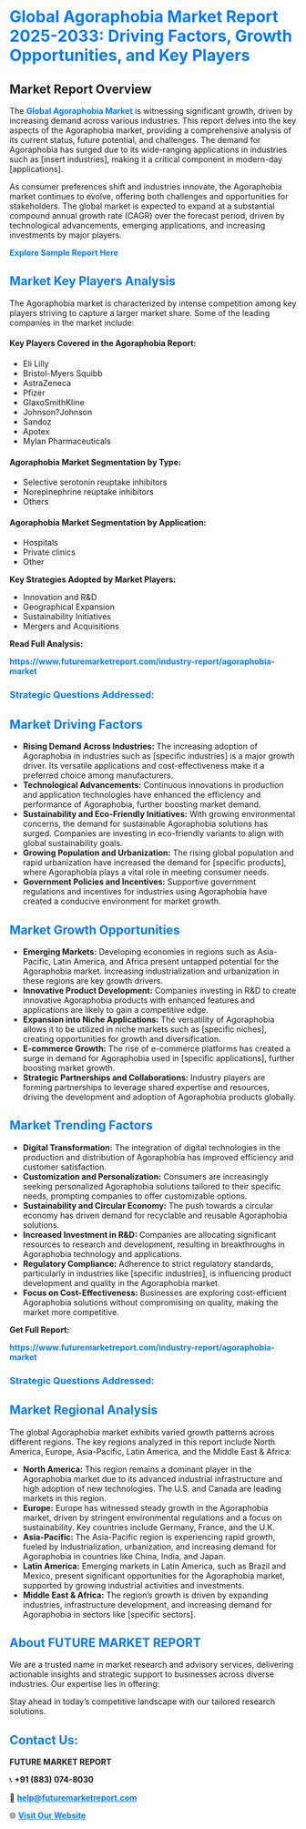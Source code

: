 <h1 style="color: #007BFF;">Global Agoraphobia Market Report 2025-2033: Driving Factors, Growth Opportunities, and Key Players</h1>

<section id="overview">
<h2>Market Report Overview</h2>
<p>The <a href="https://www.futuremarketreport.com/industry-report/agoraphobia-market" style="color: #007BFF; text-decoration: none;"><strong>Global Agoraphobia Market</strong></a> is witnessing significant growth, driven by increasing demand across various industries. This report delves into the key aspects of the Agoraphobia market, providing a comprehensive analysis of its current status, future potential, and challenges. The demand for Agoraphobia has surged due to its wide-ranging applications in industries such as [insert industries], making it a critical component in modern-day [applications].</p>
<p>As consumer preferences shift and industries innovate, the Agoraphobia market continues to evolve, offering both challenges and opportunities for stakeholders. The global market is expected to expand at a substantial compound annual growth rate (CAGR) over the forecast period, driven by technological advancements, emerging applications, and increasing investments by major players.</p>
</section>

<section id="overview">
<p><a href="https://www.futuremarketreport.com/request-sample/reportId=48830" style="color: #007BFF; text-decoration: none;"><strong>Explore Sample Report Here</strong></a></p>
</section>

<section id="key-players">
<h2 style="color: #007BFF;">Market Key Players Analysis</h2>
<p>The Agoraphobia market is characterized by intense competition among key players striving to capture a larger market share. Some of the leading companies in the market include:</p>
<h4>Key Players Covered in the Agoraphobia Report:</h4>
<ul><li>Eli Lilly</li><li>Bristol-Myers Squibb</li><li>AstraZeneca</li><li>Pfizer</li><li>GlaxoSmithKline</li><li>Johnson?Johnson</li><li>Sandoz</li><li>Apotex</li><li>Mylan Pharmaceuticals</li></ul>
<h4>Agoraphobia Market Segmentation by Type:</h4>
<ul><li>Selective serotonin reuptake inhibitors</li><li>Norepinephrine reuptake inhibitors</li><li>Others</li></ul>

<h4>Agoraphobia Market Segmentation by Application:</h4>
<ul><li>Hospitals</li><li>Private clinics</li><li>Other</li></ul>
<p><strong>Key Strategies Adopted by Market Players:</strong></p>
<ul>
<li>Innovation and R&D</li>
<li>Geographical Expansion</li>
<li>Sustainability Initiatives</li>
<li>Mergers and Acquisitions</li>
</ul>
</section>

<section>
<p><strong>Read Full Analysis: </strong></p><a href="https://www.futuremarketreport.com/industry-report/agoraphobia-market" style="color: #007BFF; text-decoration: none;"><strong>https://www.futuremarketreport.com/industry-report/agoraphobia-market</strong></a>
<h3 style="color: #007BFF;">Strategic Questions Addressed:</h3>
</section>

<section id="driving-factors">
<h2 style="color: #007BFF;">Market Driving Factors</h2>
<ul>
<li><strong>Rising Demand Across Industries:</strong> The increasing adoption of Agoraphobia in industries such as [specific industries] is a major growth driver. Its versatile applications and cost-effectiveness make it a preferred choice among manufacturers.</li>
<li><strong>Technological Advancements:</strong> Continuous innovations in production and application technologies have enhanced the efficiency and performance of Agoraphobia, further boosting market demand.</li>
<li><strong>Sustainability and Eco-Friendly Initiatives:</strong> With growing environmental concerns, the demand for sustainable Agoraphobia solutions has surged. Companies are investing in eco-friendly variants to align with global sustainability goals.</li>
<li><strong>Growing Population and Urbanization:</strong> The rising global population and rapid urbanization have increased the demand for [specific products], where Agoraphobia plays a vital role in meeting consumer needs.</li>
<li><strong>Government Policies and Incentives:</strong> Supportive government regulations and incentives for industries using Agoraphobia have created a conducive environment for market growth.</li>
</ul>
</section>

<section id="growth-opportunities">
<h2 style="color: #007BFF;">Market Growth Opportunities</h2>
<ul>
<li><strong>Emerging Markets:</strong> Developing economies in regions such as Asia-Pacific, Latin America, and Africa present untapped potential for the Agoraphobia market. Increasing industrialization and urbanization in these regions are key growth drivers.</li>
<li><strong>Innovative Product Development:</strong> Companies investing in R&D to create innovative Agoraphobia products with enhanced features and applications are likely to gain a competitive edge.</li>
<li><strong>Expansion into Niche Applications:</strong> The versatility of Agoraphobia allows it to be utilized in niche markets such as [specific niches], creating opportunities for growth and diversification.</li>
<li><strong>E-commerce Growth:</strong> The rise of e-commerce platforms has created a surge in demand for Agoraphobia used in [specific applications], further boosting market growth.</li>
<li><strong>Strategic Partnerships and Collaborations:</strong> Industry players are forming partnerships to leverage shared expertise and resources, driving the development and adoption of Agoraphobia products globally.</li>
</ul>
</section>

<section id="trending-factors">
<h2 style="color: #007BFF;">Market Trending Factors</h2>
<ul>
<li><strong>Digital Transformation:</strong> The integration of digital technologies in the production and distribution of Agoraphobia has improved efficiency and customer satisfaction.</li>
<li><strong>Customization and Personalization:</strong> Consumers are increasingly seeking personalized Agoraphobia solutions tailored to their specific needs, prompting companies to offer customizable options.</li>
<li><strong>Sustainability and Circular Economy:</strong> The push towards a circular economy has driven demand for recyclable and reusable Agoraphobia solutions.</li>
<li><strong>Increased Investment in R&D:</strong> Companies are allocating significant resources to research and development, resulting in breakthroughs in Agoraphobia technology and applications.</li>
<li><strong>Regulatory Compliance:</strong> Adherence to strict regulatory standards, particularly in industries like [specific industries], is influencing product development and quality in the Agoraphobia market.</li>
<li><strong>Focus on Cost-Effectiveness:</strong> Businesses are exploring cost-efficient Agoraphobia solutions without compromising on quality, making the market more competitive.</li>
</ul>
</section>

<section>
<p><strong>Get Full Report: </strong></p><a href="https://www.futuremarketreport.com/industry-report/agoraphobia-market" style="color: #007BFF; text-decoration: none;"><strong>https://www.futuremarketreport.com/industry-report/agoraphobia-market</strong></a>
<h3 style="color: #007BFF;">Strategic Questions Addressed:</h3>
</section>


<section id="regional-analysis">
<h2 style="color: #007BFF;">Market Regional Analysis</h2>
<p>The global Agoraphobia market exhibits varied growth patterns across different regions. The key regions analyzed in this report include North America, Europe, Asia-Pacific, Latin America, and the Middle East & Africa:</p>
<ul>
<li><strong>North America:</strong> This region remains a dominant player in the Agoraphobia market due to its advanced industrial infrastructure and high adoption of new technologies. The U.S. and Canada are leading markets in this region.</li>
<li><strong>Europe:</strong> Europe has witnessed steady growth in the Agoraphobia market, driven by stringent environmental regulations and a focus on sustainability. Key countries include Germany, France, and the U.K.</li>
<li><strong>Asia-Pacific:</strong> The Asia-Pacific region is experiencing rapid growth, fueled by industrialization, urbanization, and increasing demand for Agoraphobia in countries like China, India, and Japan.</li>
<li><strong>Latin America:</strong> Emerging markets in Latin America, such as Brazil and Mexico, present significant opportunities for the Agoraphobia market, supported by growing industrial activities and investments.</li>
<li><strong>Middle East & Africa:</strong> The region’s growth is driven by expanding industries, infrastructure development, and increasing demand for Agoraphobia in sectors like [specific sectors].</li>
</ul>
</section>

<footer>
<h2 style="color: #007BFF;">About FUTURE MARKET REPORT</h2>
<p>We are a trusted name in market research and advisory services, delivering actionable insights and strategic support to businesses across diverse industries. Our expertise lies in offering:</p>

<p>Stay ahead in today’s competitive landscape with our tailored research solutions.</p>

<h2 style="color: #007BFF;">Contact Us:</h2>
<p><strong>FUTURE MARKET REPORT</strong></p>
<p>📞 <strong>+91 (883) 074-8030</strong></p>
<p>📧 <strong><a href="mailto:help@futuremarketreport.com" style="color: #007BFF;">help@futuremarketreport.com</a></strong></p>
<p>🌐 <strong><a href="https://www.futuremarketreport.com/" style="color: #007BFF;">Visit Our Website</a></strong></p>
</footer>
